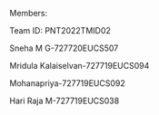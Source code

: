 Members:

Team ID: PNT2022TMID02

Sneha M G-727720EUCS507

Mridula Kalaiselvan-727719EUCS094
  
Mohanapriya-727719EUCS092
  
Hari Raja M-727719EUCS038

